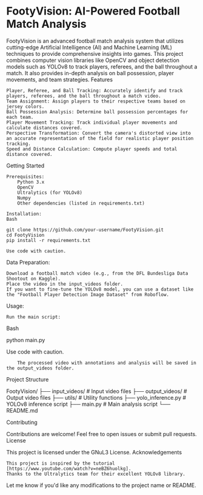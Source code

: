 # FootyVision: AI-Powered Football Match Analysis

FootyVision is an advanced football match analysis system that utilizes cutting-edge Artificial Intelligence (AI) and Machine Learning (ML) techniques to provide comprehensive insights into games.  This project combines computer vision libraries like OpenCV and object detection models such as YOLOv8 to track players, referees, and the ball throughout a match. It also provides in-depth analysis on ball possession, player movements, and team strategies.
Features

    Player, Referee, and Ball Tracking: Accurately identify and track players, referees, and the ball throughout a match video.
    Team Assignment: Assign players to their respective teams based on jersey colors.
    Ball Possession Analysis: Determine ball possession percentages for each team.
    Player Movement Tracking: Track individual player movements and calculate distances covered.
    Perspective Transformation: Convert the camera's distorted view into an accurate representation of the field for realistic player position tracking.
    Speed and Distance Calculation: Compute player speeds and total distance covered.

Getting Started

    Prerequisites:
        Python 3.x
        OpenCV
        Ultralytics (for YOLOv8)
        Numpy
        Other dependencies (listed in requirements.txt)

    Installation:
    Bash

    git clone https://github.com/your-username/FootyVision.git
    cd FootyVision
    pip install -r requirements.txt

    Use code with caution.

Data Preparation:

    Download a football match video (e.g., from the DFL Bundesliga Data Shootout on Kaggle).
    Place the video in the input_videos folder.
    If you want to fine-tune the YOLOv8 model, you can use a dataset like the "Football Player Detection Image Dataset" from Roboflow.

Usage:

    Run the main script:

Bash

python main.py

Use code with caution.

        The processed video with annotations and analysis will be saved in the output_videos folder.

Project Structure

FootyVision/
├── input_videos/       # Input video files
├── output_videos/      # Output video files
├── utils/              # Utility functions
├── yolo_inference.py   # YOLOv8 inference script
├── main.py             # Main analysis script
└── README.md

Contributing

Contributions are welcome! Feel free to open issues or submit pull requests.
License

This project is licensed under the GNuL3 License.
Acknowledgements

    This project is inspired by the tutorial [https://www.youtube.com/watch?v=neBZ6huolkg].
    Thanks to the Ultralytics team for their excellent YOLOv8 library.

Let me know if you'd like any modifications to the project name or README.
